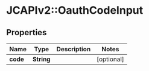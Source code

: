 # JCAPIv2::OauthCodeInput

## Properties
Name | Type | Description | Notes
------------ | ------------- | ------------- | -------------
**code** | **String** |  | [optional] 


